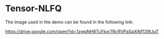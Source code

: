 # Tensor-NLFQ
The image used in the demo can be found in the following link:

https://drive.google.com/open?id=1zwpNH8TuYkxr7RcRVPaSaXiNf139LtuT
